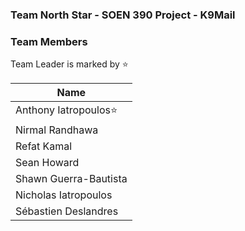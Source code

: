 ### Team North Star - SOEN 390 Project - K9Mail



### Team Members
Team Leader is marked by ⭐

| Name                  	|
|-----------------------	|
| Anthony Iatropoulos⭐  	|
| Nirmal Randhawa       	|
| Refat Kamal           	|
| Sean Howard           	|
| Shawn Guerra-Bautista 	|
| Nicholas Iatropoulos  	|
| Sébastien Deslandres  	|
